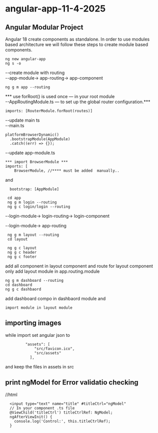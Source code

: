 # angular-app-11-4-2025
## Angular Modular Project
Angular 18 create components as standalone. In order to use modules based architecture we will follow these steps to create module based components.
```
ng new angular-app 
ng s -o
```
 
--create module with routing <br>
--app-module-> app-routing-> app-component <br>
```
ng g m app --routing 
```
*** use forRoot() is used once — in your root module  
--AppRoutingModule.ts — to set up the global router configuration.***
```
imports: [RouterModule.forRoot(routes)]
```

--update main ts <br>
--main.ts <br>
```
platformBrowserDynamic()
  .bootstrapModule(AppModule)
  .catch((err) => {});
```
--update app-module.ts <br>
```
*** import BrowserModule *** 
imports: [
    BrowserModule, //**** must be added  manually..  
```
and 
```
  bootstrap: [AppModule]
```
  
```
 cd app  
 ng g m login --routing 
 ng g c login/login --routing 
```
 
 --login-module-> login-routing-> login-component <br>    

--login-module-> app-routing <br> 

```
 ng g m layout --routing
 cd layout

 ng g c layout
 ng g c header
 ng g c footer
```
 add all component in layout component and route for layout component only
 add layout module in app.routing.module
 ```
ng g m dashboard --routing
cd dashboard
ng g c dashbaord
```
add dashboard compo in dashbaord module and 
```
import module in layout module  
```

 ## importing images
 while import set angular json to  
 ```
          "assets": [
              "src/favicon.ico",
              "src/assets"
            ],
```
and keep the files in assets in src


## print ngModel for Error validatio checking 
//html   
```
  <input type="text" name="title" #titleCtrl="ngModel"  
  // In your component .ts file  
  @ViewChild('titleCtrl') titleCtrlRef: NgModel;    
  ngAfterViewInit() {  
    console.log('Control:', this.titleCtrlRef);  
  }    
```





